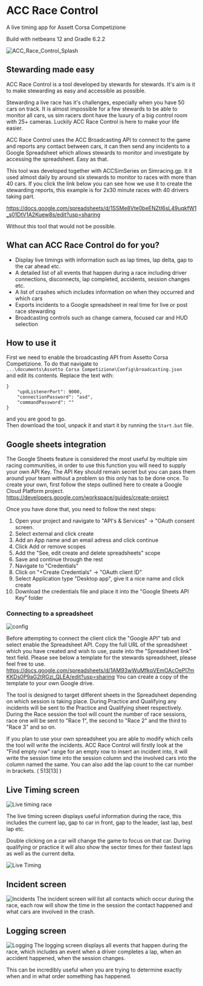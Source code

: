 # ACC Race Control 
A live timing app for Assett Corsa Competizione
 
Build with netbeans 12 and Gradle 6.2.2

![ACC_Race_Control_Splash](https://user-images.githubusercontent.com/25527438/116937032-eeecba80-ac68-11eb-8ffa-1c2b009a2e05.png)

## Stewarding made easy
ACC Race Control is a tool developed by stewards for stewards. It's aim is it to make stewarding as easy and accessible as possible.

Stewarding a live race has it's challenges, especially when you have 50 cars on track. It is almost impossible for a few stewards to be able to monitor all cars, us sim racers dont have the luxury of a big control room with 25+ cameras. Luckily ACC Race Control is here to make your life easier.

ACC Race Control uses the ACC Broadcasting API to connect to the game and reports any contact between cars, it can then send any incidents to a Google Spreadsheet which allows stewards to monitor and investigate by accessing the spreadsheet. Easy as that. 

This tool was developed together with ACCSimSeries on Simracing.gp. It it used almost daily by around six stewards to monitor to races with more than 40 cars. If you click the link below you can see how we use it to create the stewarding reports, this example is for 2x30 minute races with 40 drivers taking part.

https://docs.google.com/spreadsheets/d/1SSMe8Vte0beENZtI6sL49uqkfW1_s01DtV1A2Kuew8s/edit?usp=sharing

Without this tool that would not be possible.

## What can ACC Race Control do for you?
-  Display live timings with information such as lap times, lap delta, gap to the car ahead etc.
-  A detailed list of all events that happen during a race including driver connections, disconnects, lap completed, accidents, session changes etc.
- A list of crashes which includes information on when they occurred and which cars
- Exports incidents to a Google spreadsheet in real time for live or post race stewarding
- Broadcasting controls such as change camera, focused car and HUD selection


## How to use it

First we need to enable the broadcasting API from Assetto Corsa Competizione.
To do that navigate to  
`...\documents\Assetto Corsa Competizione\Config\broadcasting.json`  
and edit its contents.
Replace the text with:
```
}
    "updListenerPort": 9000,
    "connectionPassword": "asd",
    "commandPassword": ""
}
```
and you are good to go.  
Then download the tool, unpack it and start it by running the `Start.bat` file.

## Google sheets integration

The Google Sheets feature is considered the most useful by multiple sim racing communities, in order to use this function you will need to supply your own API Key.
The API Key should remain secret but you can pass them around your team without a problem so this only has to be done once.
To create your own, first follow the steps outlined here to create a Google Cloud Platform project.
https://developers.google.com/workspace/guides/create-project

Once you have done that, you need to follow the next steps:

1. Open your project and navigate to "API's & Services" -> "OAuth consent screen.
2. Select external and click create
3. Add an App name and an email adress and click continue
4. Click Add or remove scopes
5. Add the "See, edit create and delete spreadsheets" scope
6. Save and continue through the rest
7. Navigate to "Credentials"
8. Click on "+Create Credentials" -> "OAuth client ID"
9. Select Application type "Desktop app", give it a nice name and click create
10. Download the credentials file and place it into the "Google Sheets API Key" folder


### Connecting to a spreadsheet

![config](https://user-images.githubusercontent.com/25527438/116941363-d03df200-ac6f-11eb-9879-7c271a6220bc.PNG)

Before attempting to connect the client click the "Google API" tab and select enable the Spreadsheet API.
Copy the full URL of the spreadsheet which you have created and wish to use, paste into the "Spreadsheet link" text field.
Please see below a template for the stewards spreadsheet, please feel free to use.
https://docs.google.com/spreadsheets/d/1AM93wWuMfkqVEmOAcOePI7mKKDs0P9aG2tRGzi_QLEA/edit?usp=sharing You can create a copy of the template to your own Google drive.

The tool is designed to target different sheets in the Spreadsheet depending on which session is taking place. During Practice and Qualifying any incidents will be sent to the Practice and Qualifying sheet respectively.
During the Race session the tool will count the number of race sessions, race one will be sent to "Race 1", the second to "Race 2" and the third to "Race 3" and so on. 

If you plan to use your own spreadsheet you are able to modify which cells the tool will write the incidents.
ACC Race Control will firstly look at the "Find empty row" range for an empty row to insert an incident into, it will write the session time into the session column and the involved cars into the column named the same. You can also add the lap count to the car number in brackets. ( 513[13] )




## Live Timing screen
![Live timing race](https://user-images.githubusercontent.com/25527438/116937657-dc26b580-ac69-11eb-8815-a1c9cca8b85a.PNG)

The live timing screen displays useful information during the race, this includes the current lap, gap to car in front, gap to the leader, last lap, best lap etc.

Double clicking on a car will change the game to focus on that car.
During qualifying or practice it will also show the sector times for their fastest laps as well as the current delta.

![Live Timing](https://user-images.githubusercontent.com/25527438/116937663-de890f80-ac69-11eb-9efa-046a21aa4d99.PNG)

## Incident screen
![Incidents](https://user-images.githubusercontent.com/25527438/116937682-e5b01d80-ac69-11eb-8d15-baaa67555194.PNG)
The incident screen will list all contacts which occur during the race, each row will show the time in the session the contact happened and what cars are involved in the crash.

## Logging screen
![Logging](https://user-images.githubusercontent.com/25527438/116937695-eb0d6800-ac69-11eb-88c9-5b6f831fb654.PNG)
The logging screen displays all events that happen during the race, which includes an event when a driver completes a lap, when an accident happened, when the session changes.

This can be incredibly useful when you are trying to determine exactly when and in what order something has happened.



